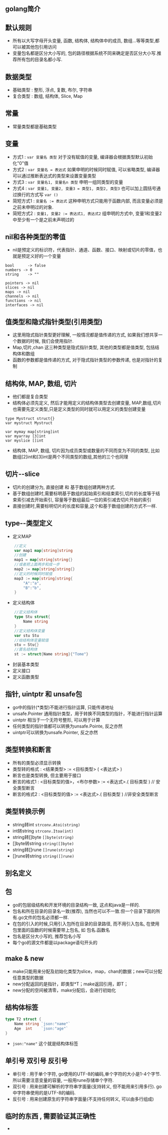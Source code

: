 ## golang简介

## 默认规则
- 所有以大写字母开头变量, 函数, 结构体, 结构体中的成员, 数组...等等类型,都可以被其他包引用访问
- 变量包名都是区分大小写的, 包的路径根据系统不同来确定是否区分大小写.推荐所有包的目录名都小写.

## 数据类型
- 基础类型 : 整形, 浮点, 复数, 布尔, 字符串
- 复合类型 : 数组, 结构体, Slice, Map

## 常量
- 常量类型都是基础类型

## 变量
- 方式1 : `var 变量名 类型` 对于没有赋值的变量, 编译器会根据类型默认初始化"0"值
- 方式2 : `var 变量名 = 表达式` 如果申明的时候同时赋值, 可以省略类型, 编译器可以通过推断表达式的类型来设置变量类型
- 方式3 : `var 变量名1, 变量名n 类型` 申明一组同类型的变量
- 方式4 : `var 变量1, 变量2, 变量3 = 类型1, 类型2, 类型3` 也可以加上圆括号通过换行的方式写 `var ()`
- 简短方式1 : `变量名 := 表达式` 这种申明方式只能用于函数内部, 而且变量必须是之前未申明过的对象.
- 简短方式2 : `变量1, 变量2 := 表达式1, 表达式2` 组申明的方式中, 变量1和变量2中至少有一个是之前未声明过的

## nil和各种类型的零值
- nil是预定义的标识符，代表指针、通道、函数、接口、映射或切片的零值，也就是预定义好的一个变量
```golang
bool      -> false                              
numbers -> 0                                 
string    -> ""      

pointers -> nil
slices -> nil
maps -> nil
channels -> nil
functions -> nil
interfaces -> nil
```

## 值类型和隐式指针类型(引用类型)
- 这里用隐式指针类型更好理解, 一般情况都是值传递的方式, 如果我们想共享一个数据的时候, 我们会使用指针.
- Map,切片,chan 这三种类型是隐式指针类型, 其他的类型都是值类型, 包括结构体和数组
- 函数的参数都是值传递的方式, 对于隐式指针类型的参数传递, 也是对指针的复制

## 结构体, MAP, 数组, 切片
- 他们都是复合类型
- 结构体必须先定义, 然后才能用定义的结构体类型去创建变量, MAP,数组,切片也需要先定义类型,只是定义类型的同时就可以用定义的类型创建变量   
```golang
type Mystruct struct{}
var mystruct Mystruct

var mymay map[string]int
var myarray [3]int
var myslice []int
```
- 结构体, MAP, 数组, 切片因为成员类型或数量的不同而变为不同的类型, 比如数组[2]int和[3]int是两个不同类型的数组,其他的三个也同理

## 切片--slice
- 切片的创建分为, 直接创建 和 基于数组创建两种方式.
- 基于数组创建时,需要标明基于数组的起始索引和结束索引,切片的长度等于结束索引减去开始索引, 容量等于数组最后一位的索引减去切片开始的索引
- 直接创建时,需要标明切片的长度和容量,这个和基于数组创建的方式不一样.

## type--类型定义
- 定义MAP
``` go
    //定义 
    var map1 map[string]string
    //创建
    map1 = map[string]string{}
    //或者把上面两步和成一步
    map2 := map[string]string{}
    //定义的时候同时赋值
    map3 := map[string]string{
        "A":"a",
        "B":"b",
    }
```
- 定义结构体
``` go
    //定义结构体
    type Stu struct{
        Name string
    }
    //定义结构体变量
    var stu Stu
    //给结构体变量赋值
    stu = Stu{}
    //匿名结构体
    st := struct{Name string}{"Tome"}
```
- 封装基本类型
- 定义接口
- 定义函数类型

## 指针, uintptr 和 unsafe包
- go中的指针(*类型)不能进行指针运算, 只能传递地址
- unsafe.Pointer 通用指针类型，用于转换不同类型的指针，不能进行指针运算
- uintptr 相当于一个无符号整形, 可以用于计算
- 任何类型的指针值都可以转换为unsafe.Pointe, 反之亦然
- uintptr可以转换为unsafe.Pointer, 反之亦然

## 类型转换和断言
- 所有的类型必须显示转换
- 类型转的格式 : <结果类型> := <目标类型> ( <表达式> )
- 断言也是类型转换, 但主要用于接口
- 断言的格式1 : <目标类型的值>，<布尔参数> := <表达式>.( 目标类型 )     // 安全类型断言
- 断言的格式2 : <目标类型的值> := <表达式>.( 目标类型 )     //非安全类型断言

## 类型转换示例
- string转int  `strconv.Atoi(string)`
- int转string `strconv.Itoa(int)`
- string转[]byte `[]byte(string)`
- []byte转string `string([]byte)`
- string转[]rune `[]rune(string)`
- []rune转string `string([]rune)`


## 别名定义



## 包
- go的包层级结构和开发环境的目录结构一致, 这点和java是一样的.
- 包名和所在目录的目录名一致(推荐), 当然也可以不一致.但一个目录下面的所有.go文件的包名必须都一样.
- 在包的引入的时候,只用引入包所在目录的目录路径, 而不用引入包名, 在使用包里面的函数的时候需要带上包名, 如 包名.函数名
- 包名是区分大小写的, 推荐包名小写
- 每个go的源文件都是以package语句开头的

## make & new
- make只能用来分配及初始化类型为slice，map，chan的数据；new可以分配任意类型的数据
- new分配返回的是指针，即类型*T；make返回引用，即T；
- new分配的空间被清零，make分配后，会进行初始化


## 结构体标签
```go
type T2 struct {
	Name string `json:"name"`
	Age  int    `json:"age"`
}
```
- `json:"name"` 这个就是结构体标签

## 单引号 双引号 反引号
- 单引号 : 用于单个字符, go使用的UTF-8的编码,单个字符的大小是1-4个字节.所以需要注意变量的容量, 一般用rune存储单个字符.
- 双引号 : 用来创建可解析的字符串字面量(支持转义, 但不能用来引用多行). go中字符串使用的是UTF-8的编码.
- 反引号 : 用来创建原生的字符串字面量(不支持任何转义, 可以由多行组成)


## 临时的东西 , 需要验证其正确性
- 